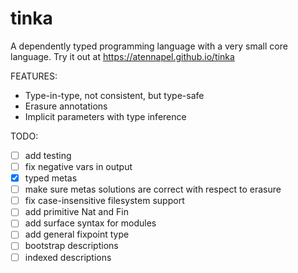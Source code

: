 # tinka

A dependently typed programming language with a very small core language.
Try it out at https://atennapel.github.io/tinka

FEATURES:
- Type-in-type, not consistent, but type-safe
- Erasure annotations
- Implicit parameters with type inference

TODO:
- [ ] add testing
- [ ] fix negative vars in output
- [x] typed metas
- [ ] make sure metas solutions are correct with respect to erasure
- [ ] fix case-insensitive filesystem support
- [ ] add primitive Nat and Fin
- [ ] add surface syntax for modules
- [ ] add general fixpoint type
- [ ] bootstrap descriptions
- [ ] indexed descriptions
